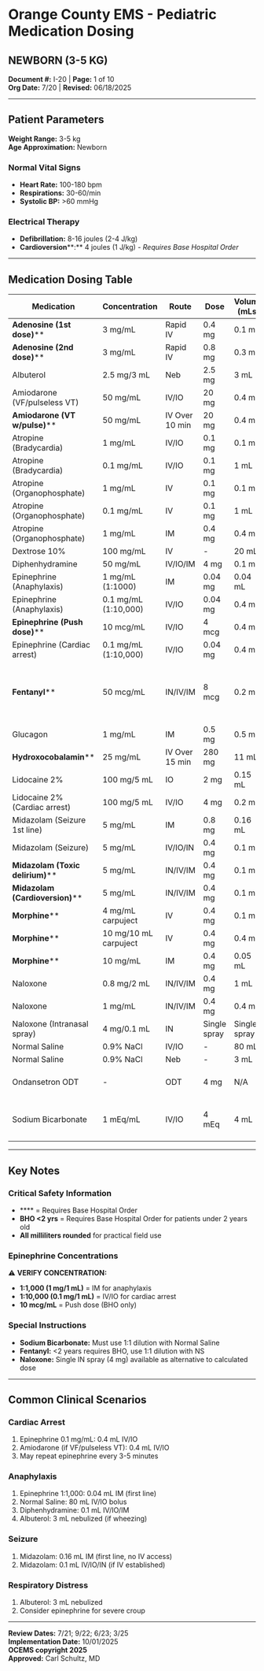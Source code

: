 # Orange County EMS - Pediatric Medication Dosing
## NEWBORN (3-5 KG)

**Document #:** I-20 | **Page:** 1 of 10  
**Org Date:** 7/20 | **Revised:** 06/18/2025

---

## Patient Parameters

**Weight Range:** 3-5 kg  
**Age Approximation:** Newborn

### Normal Vital Signs
- **Heart Rate:** 100-180 bpm
- **Respirations:** 30-60/min
- **Systolic BP:** >60 mmHg

### Electrical Therapy
- **Defibrillation:** 8-16 joules (2-4 J/kg)
- **Cardioversion****:** 4 joules (1 J/kg) - *Requires Base Hospital Order*

---

## Medication Dosing Table

| Medication | Concentration | Route | Dose | Volume (mLs) | Notes |
|------------|---------------|-------|------|--------------|-------|
| **Adenosine (1st dose)**** | 3 mg/mL | Rapid IV | 0.4 mg | 0.1 mL | BHO |
| **Adenosine (2nd dose)**** | 3 mg/mL | Rapid IV | 0.8 mg | 0.3 mL | BHO |
| Albuterol | 2.5 mg/3 mL | Neb | 2.5 mg | 3 mL | |
| Amiodarone (VF/pulseless VT) | 50 mg/mL | IV/IO | 20 mg | 0.4 mL | |
| **Amiodarone (VT w/pulse)**** | 50 mg/mL | IV Over 10 min | 20 mg | 0.4 mL | BHO |
| Atropine (Bradycardia) | 1 mg/mL | IV/IO | 0.1 mg | 0.1 mL | |
| Atropine (Bradycardia) | 0.1 mg/mL | IV/IO | 0.1 mg | 1 mL | |
| Atropine (Organophosphate) | 1 mg/mL | IV | 0.1 mg | 0.1 mL | |
| Atropine (Organophosphate) | 0.1 mg/mL | IV | 0.1 mg | 1 mL | |
| Atropine (Organophosphate) | 1 mg/mL | IM | 0.4 mg | 0.4 mL | |
| Dextrose 10% | 100 mg/mL | IV | - | 20 mL | |
| Diphenhydramine | 50 mg/mL | IV/IO/IM | 4 mg | 0.1 mL | |
| Epinephrine (Anaphylaxis) | 1 mg/mL (1:1000) | IM | 0.04 mg | 0.04 mL | |
| Epinephrine (Anaphylaxis) | 0.1 mg/mL (1:10,000) | IV/IO | 0.04 mg | 0.4 mL | |
| **Epinephrine (Push dose)**** | 10 mcg/mL | IV/IO | 4 mcg | 0.4 mL | BHO |
| Epinephrine (Cardiac arrest) | 0.1 mg/mL (1:10,000) | IV/IO | 0.04 mg | 0.4 mL | |
| **Fentanyl**** | 50 mcg/mL | IN/IV/IM | 8 mcg | 0.2 mL | BHO <2 yrs, 1:1 dilution with NS |
| Glucagon | 1 mg/mL | IM | 0.5 mg | 0.5 mL | |
| **Hydroxocobalamin**** | 25 mg/mL | IV Over 15 min | 280 mg | 11 mL | BHO |
| Lidocaine 2% | 100 mg/5 mL | IO | 2 mg | 0.15 mL | |
| Lidocaine 2% (Cardiac arrest) | 100 mg/5 mL | IV/IO | 4 mg | 0.2 mL | |
| Midazolam (Seizure 1st line) | 5 mg/mL | IM | 0.8 mg | 0.16 mL | |
| Midazolam (Seizure) | 5 mg/mL | IV/IO/IN | 0.4 mg | 0.1 mL | |
| **Midazolam (Toxic delirium)**** | 5 mg/mL | IN/IV/IM | 0.4 mg | 0.1 mL | BHO |
| **Midazolam (Cardioversion)**** | 5 mg/mL | IN/IV/IM | 0.4 mg | 0.1 mL | BHO |
| **Morphine**** | 4 mg/mL carpuject | IV | 0.4 mg | 0.1 mL | BHO <2 yrs |
| **Morphine**** | 10 mg/10 mL carpuject | IV | 0.4 mg | 0.4 mL | BHO <2 yrs |
| **Morphine**** | 10 mg/mL | IM | 0.4 mg | 0.05 mL | BHO <2 yrs |
| Naloxone | 0.8 mg/2 mL | IN/IV/IM | 0.4 mg | 1 mL | |
| Naloxone | 1 mg/mL | IN/IV/IM | 0.4 mg | 0.4 mL | |
| Naloxone (Intranasal spray) | 4 mg/0.1 mL | IN | Single spray | Single spray | |
| Normal Saline | 0.9% NaCl | IV/IO | - | 80 mL | |
| Normal Saline | 0.9% NaCl | Neb | - | 3 mL | |
| Ondansetron ODT | - | ODT | 4 mg | N/A | Age ≥4 years |
| Sodium Bicarbonate | 1 mEq/mL | IV/IO | 4 mEq | 4 mL | 1:1 dilution with NS |

---

## Key Notes

### Critical Safety Information
- **** = Requires Base Hospital Order
- **BHO <2 yrs** = Requires Base Hospital Order for patients under 2 years old
- **All milliliters rounded** for practical field use

### Epinephrine Concentrations
⚠️ **VERIFY CONCENTRATION:**
- **1:1,000 (1 mg/1 mL)** = IM for anaphylaxis
- **1:10,000 (0.1 mg/1 mL)** = IV/IO for cardiac arrest
- **10 mcg/mL** = Push dose (BHO only)

### Special Instructions
- **Sodium Bicarbonate:** Must use 1:1 dilution with Normal Saline
- **Fentanyl:** <2 years requires BHO, use 1:1 dilution with NS
- **Naloxone:** Single IN spray (4 mg) available as alternative to calculated dose

---

## Common Clinical Scenarios

### Cardiac Arrest
1. Epinephrine 0.1 mg/mL: 0.4 mL IV/IO
2. Amiodarone (if VF/pulseless VT): 0.4 mL IV/IO
3. May repeat epinephrine every 3-5 minutes

### Anaphylaxis
1. Epinephrine 1:1,000: 0.04 mL IM (first line)
2. Normal Saline: 80 mL IV/IO bolus
3. Diphenhydramine: 0.1 mL IV/IO/IM
4. Albuterol: 3 mL nebulized (if wheezing)

### Seizure
1. Midazolam: 0.16 mL IM (first line, no IV access)
2. Midazolam: 0.1 mL IV/IO/IN (if IV established)

### Respiratory Distress
1. Albuterol: 3 mL nebulized
2. Consider epinephrine for severe croup

---

**Review Dates:** 7/21; 9/22; 6/23; 3/25  
**Implementation Date:** 10/01/2025  
**OCEMS copyright 2025**  
**Approved:** Carl Schultz, MD

